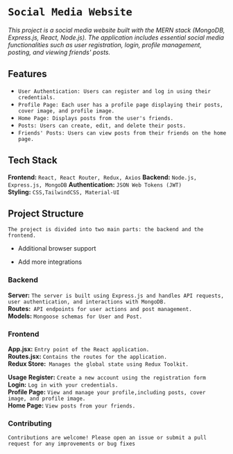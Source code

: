 
# ```Social Media Website```

*This project is a social media website built with the MERN stack (MongoDB, Express.js, React, Node.js). The application includes essential social media functionalities such as user registration, login, profile management, posting, and viewing friends' posts.*


## Features

- `User Authentication: Users can register and log in using their credentials.`
- `Profile Page: Each user has a profile page displaying their posts, cover image, and profile image.`
- `Home Page: Displays posts from the user's friends.`
- `Posts: Users can create, edit, and delete their posts.`
- `Friends' Posts: Users can view posts from their friends on the home page.`


## Tech Stack
**Frontend:** `React, React Router, Redux, Axios`
**Backend:** `Node.js, Express.js, MongoDB`
**Authentication:** `JSON Web Tokens (JWT)`  
**Styling:** `CSS,TailwindCSS, Material-UI` 
## Project Structure
`The project is divided into two main parts: the backend and the frontend.`

- Additional browser support

- Add more integrations


### **Backend**
**Server:** `The server is built using Express.js and handles API requests, user authentication, and interactions with MongoDB.`  
**Routes:**` API endpoints for user actions and post management.`  
**Models:** `Mongoose schemas for User and Post.`
### **Frontend**  
**App.jsx:** `Entry point of the React application.`   
**Routes.jsx:** `Contains the routes for the application.`  
**Redux Store:**` Manages the global state using Redux Toolkit.`


**Usage**
**Register:** `Create a new account using the registration form`    
**Login:** `Log in with your credentials.`  
**Profile Page:** `View and manage your profile,including posts, cover image, and profile image.`         
**Home Page:** `View posts from your friends.`

### Contributing
``Contributions are welcome! Please open an issue or submit a pull request for any improvements or bug fixes``